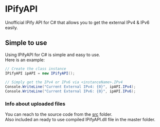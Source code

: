# IPifyAPI
Unofficial IPify API for C# that allows you to get the external IPv4 &amp; IPv6 easily.

## Simple to use
Using IPifyAPI for C# is simple and easy to use.  
Here is an example:  
```csharp
// Create the class instance  
IPifyAPI ipAPI = new IPifyAPI();  
  
// Simply get the IPv4 or IPv6 via <instanceName>.IPv4  
Console.WriteLine("Current External IPv4: {0}", ipAPI.IPv4);  
Console.WriteLine("Current External IPv6: {0}", ipAPI.IPv6);  
```
### Info about uploaded files
You can reach to the source code from the [src](src) folder.  
Also included an ready to use compiled IPifyAPI.dll file in the master folder.
